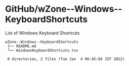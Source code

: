 # GitHub/wZone--Windows--KeyboardShortcuts

List of Windows Keyboard Shortcuts

    wZone--Windows--KeyboardShortcuts
     ├── README.md
     └── WindowsKeyboardShortcuts.tsv
     
     0 directories, 2 files (Tue Jan  4 06:45:04 JST 2022)

